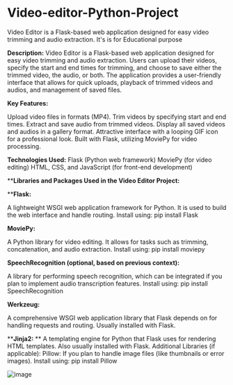 # Video-editor-Python-Project
Video Editor is a Flask-based web application designed for easy video trimming and audio extraction.  It's is for Educational purpose


**Description:**
Video Editor is a Flask-based web application designed for easy video trimming and audio extraction. Users can upload their videos, specify the start and end times for trimming, and choose to save either the trimmed video, the audio, or both. The application provides a user-friendly interface that allows for quick uploads, playback of trimmed videos and audios, and management of saved files.

**Key Features:**

Upload video files in  formats (MP4).
Trim videos by specifying start and end times.
Extract and save audio from trimmed videos.
Display all saved videos and audios in a gallery format.
Attractive interface with a looping GIF icon for a professional look.
Built with Flask, utilizing MoviePy for video processing.

**Technologies Used:**
Flask (Python web framework)
MoviePy (for video editing)
HTML, CSS, and JavaScript (for front-end development)

****Libraries and Packages Used in the Video Editor Project:**

****Flask:**

A lightweight WSGI web application framework for Python. It is used to build the web interface and handle routing.
Install using: pip install Flask

**MoviePy:**

A Python library for video editing. It allows for tasks such as trimming, concatenation, and audio extraction.
Install using: pip install moviepy

**SpeechRecognition (optional, based on previous context):**

A library for performing speech recognition, which can be integrated if you plan to implement audio transcription features.
Install using: pip install SpeechRecognition

**Werkzeug:**

A comprehensive WSGI web application library that Flask depends on for handling requests and routing.
Usually installed with Flask.

****Jinja2:**
**
A templating engine for Python that Flask uses for rendering HTML templates.
Also usually installed with Flask.
Additional Libraries (if applicable):
Pillow: If you plan to handle image files (like thumbnails or error images).
Install using: pip install Pillow

![image](https://github.com/user-attachments/assets/b1160641-b65c-4847-9a19-bb02d66bab5d)

